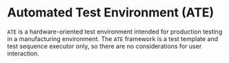 # Automated Test Environment (ATE)

`ATE` is a hardware-oriented test environment intended for production testing in a manufacturing environment.  The `ATE` framework is a test template and test sequence executor only, so there are no considerations for user interaction.


